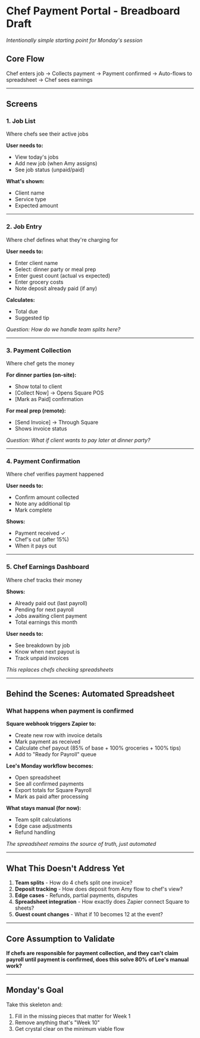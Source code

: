 # Chef Payment Portal - Breadboard Draft
*Intentionally simple starting point for Monday's session*

## Core Flow
Chef enters job → Collects payment → Payment confirmed → Auto-flows to spreadsheet → Chef sees earnings

---

## Screens

### 1. Job List
Where chefs see their active jobs

**User needs to:**
- View today's jobs
- Add new job (when Amy assigns)
- See job status (unpaid/paid)

**What's shown:**
- Client name
- Service type
- Expected amount

---

### 2. Job Entry
Where chef defines what they're charging for

**User needs to:**
- Enter client name
- Select: dinner party or meal prep
- Enter guest count (actual vs expected)
- Enter grocery costs
- Note deposit already paid (if any)

**Calculates:**
- Total due
- Suggested tip

*Question: How do we handle team splits here?*

---

### 3. Payment Collection
Where chef gets the money

**For dinner parties (on-site):**
- Show total to client
- [Collect Now] → Opens Square POS
- [Mark as Paid] confirmation

**For meal prep (remote):**
- [Send Invoice] → Through Square
- Shows invoice status

*Question: What if client wants to pay later at dinner party?*

---

### 4. Payment Confirmation
Where chef verifies payment happened

**User needs to:**
- Confirm amount collected
- Note any additional tip
- Mark complete

**Shows:**
- Payment received ✓
- Chef's cut (after 15%)
- When it pays out

---

### 5. Chef Earnings Dashboard
Where chef tracks their money

**Shows:**
- Already paid out (last payroll)
- Pending for next payroll
- Jobs awaiting client payment
- Total earnings this month

**User needs to:**
- See breakdown by job
- Know when next payout is
- Track unpaid invoices

*This replaces chefs checking spreadsheets*

---

## Behind the Scenes: Automated Spreadsheet

### What happens when payment is confirmed

**Square webhook triggers Zapier to:**
- Create new row with invoice details
- Mark payment as received
- Calculate chef payout (85% of base + 100% groceries + 100% tips)
- Add to "Ready for Payroll" queue

**Lee's Monday workflow becomes:**
- Open spreadsheet
- See all confirmed payments
- Export totals for Square Payroll
- Mark as paid after processing

**What stays manual (for now):**
- Team split calculations
- Edge case adjustments
- Refund handling

*The spreadsheet remains the source of truth, just automated*

---

## What This Doesn't Address Yet

1. **Team splits** - How do 4 chefs split one invoice?
2. **Deposit tracking** - How does deposit from Amy flow to chef's view?
3. **Edge cases** - Refunds, partial payments, disputes
4. **Spreadsheet integration** - How exactly does Zapier connect Square to sheets?
5. **Guest count changes** - What if 10 becomes 12 at the event?

---

## Core Assumption to Validate

**If chefs are responsible for payment collection, and they can't claim payroll until payment is confirmed, does this solve 80% of Lee's manual work?**

---

## Monday's Goal

Take this skeleton and:
1. Fill in the missing pieces that matter for Week 1
2. Remove anything that's "Week 10"
3. Get crystal clear on the minimum viable flow